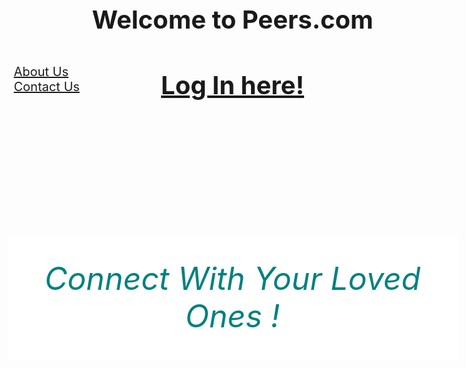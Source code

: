 <!doctype html>
<html>

<head>

<title> home </title>

<style type="text/css">

#peers {color:#808000;
       text-align:center;
       top:20px;
bottom:200px;
}

body {height:100%;
 width:100%;
 background-image:url(global.jpg);
 position:relative;
 padding-left:55px;
font-size:20px;
}


#about {color:yellow;
position:relative;
left:10px;
bottom:85px;
font-size:20px;
}


#quote {color:#008080;
font-style:italic;
font-size:50px;
text-align:center;
top:140px;
position:relative;
background-color:white;
padding-top:40px;
padding-bottom:40px;
background-repeat:no-repeat;
}



a:hover{text-dacoration:underline;
font-weight:bold;
font-style:italic;}
a:active{background-color:orange;}


</style>

</head>



<body>
<div id="peers"> <a > <h1> Welcome to Peers.com </h1> </a> </div>
<div id="peers"> <a href="login.html"><h1>Log In here! </h1> </a> </div>

<div id="about"><a href="Aboutsection.html"> About Us </a> </div>
<div id="about"><a href="Contactdetails.html"> Contact Us </a> </div>
<a> <div id="quote">Connect With Your Loved Ones ! </div> </a>
</body>



</html>
